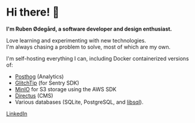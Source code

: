 # Hi there! 👋

**I'm Ruben Ødegård, a software developer and design enthusiast.**

Love learning and experimenting with new technologies.  
I'm always chasing a problem to solve, most of which are my own.  

I'm self-hosting everything I can, including Docker containerized versions of:
- [Posthog](https://posthog.com) (Analytics)
- [GlitchTip](https://glitchtip.com) (for Sentry SDK)
- [MinIO](https://min.io) for S3 storage using the AWS SDK
- [Directus](https://directus.io/) (CMS)
- Various databases (SQLite, PostgreSQL, and [libsql](https://github.com/tursodatabase/libsql)).


[LinkedIn](https://linkedin.com/in/rubenodegard)

